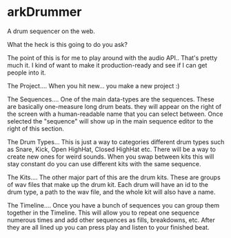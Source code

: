 arkDrummer
==========

A drum sequencer on the web.

What the heck is this going to do you ask?

The point of this is for me to play around with the audio API.. That's pretty much it. I kind of want to make it production-ready and see if I can get people into it.

The Project.... When you hit new... you make a new project :)

The Sequences.... One of the main data-types are the sequences. These are basically one-measure long drum beats. they will appear on the right of the screen with a human-readable name that you can select between. Once selected the "sequence" will show up in the main sequence editor to the right of this section.

The Drum Types... This is just a way to categories different drum types such as Snare, Kick, Open HighHat, Closed HighHat etc. There will be a way to create new ones for weird sounds. When you swap between kits this will stay constant do you can use different kits with the same sequence.

The Kits.... The other major part of this are the drum kits. These are groups of wav files that make up the drum kit. Each drum will have an id to the drum type, a path to the wav file, and the whole kit will also have a name.

The Timeline.... Once you have a bunch of sequences you can group them together in the Timeline. This will allow you to repeat one sequence numerous times and add other sequences as fills, breakdowns, etc. After they are all lined up you can press play and listen to your finished beat.
